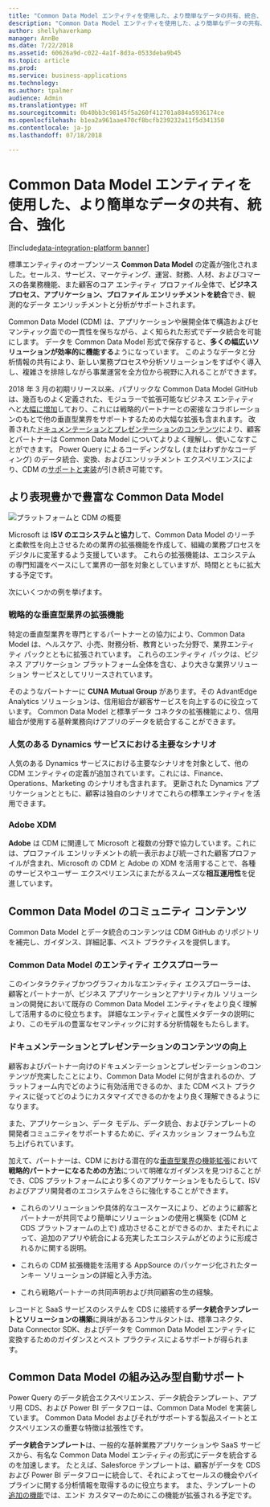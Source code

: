 ```yaml
---
title: "Common Data Model エンティティを使用した、より簡単なデータの共有、統合、強化"
description: "Common Data Model エンティティを使用した、より簡単なデータの共有、統合、強化"
author: shellyhaverkamp
manager: AnnBe
ms.date: 7/22/2018
ms.assetid: 60626a9d-c022-4a1f-8d3a-0533deba9b45
ms.topic: article
ms.prod: 
ms.service: business-applications
ms.technology: 
ms.author: tpalmer
audience: Admin
ms.translationtype: HT
ms.sourcegitcommit: 0b40bb3c98145f5a260f412701a884a5936174ce
ms.openlocfilehash: b1ea2a961aae470cf8bcfb239232a11f5d341350
ms.contentlocale: ja-jp
ms.lasthandoff: 07/18/2018

---
```

# <a name="easier-sharing-unification-and-enrichment-of-data-with-common-data-model-entities"></a>Common Data Model エンティティを使用した、より簡単なデータの共有、統合、強化

[!include[data-integration-platform banner](../includes/data-integration-platform.md)]




標準エンティティのオープンソース **Common Data Model** の定義が強化されました。セールス、サービス、マーケティング、運営、財務、人材、およびコマースの各業務機能、また顧客のコア エンティティ プロファイル全体で、**ビジネス プロセス、アプリケーション、プロファイル エンリッチメントを統合**でき、観測的なデータ エンリッチメントと分析がサポートされます。

Common Data Model (CDM) は、アプリケーションや展開全体で構造およびセマンティック面での一貫性を保ちながら、よく知られた形式でデータ統合を可能にします。 データを Common Data Model 形式で保存すると、**多くの幅広いソリューションが効率的に機能する**ようになっています。 このようなデータと分析情報の共有により、新しい業務プロセスや分析ソリューションをすばやく導入し、複雑さを排除しながら事業運営を全方位から視野に入れることができます。

2018 年 3 月の初期リリース以来、パブリックな Common Data Model GitHub は、幾百ものよく定義された、モジュラーで拡張可能なビジネス エンティティへと[大幅に増加](#a-more-expressive-richer-common-data-model)しており、これには戦略的パートナーとの密接なコラボレーションのもとで他の垂直型業界をサポートするための大幅な拡張も含まれます。 改善された[ドキュメンテーションとプレゼンテーションのコンテンツ](#common-data-model-and-data-integration-community-content)により、顧客とパートナーは Common Data Model についてよりよく理解し、使いこなすことができます。 Power Query によるコーディングなし (またはわずかなコーディング) のデータ統合、変換、およびエンリッチメント エクスペリエンスにより、CDM の[サポートと実装](#built-in-support-for-the-common-data-model)が引き続き可能です。

##  <a name="a-more-expressive-richer-common-data-model"></a>より表現豊かで豊富な Common Data Model

![プラットフォームと CDM の概要](media/a-more-expressive-richer-common-data-model-1.png "プラットフォームと CDM の概要")
<!-- picture -->

Microsoft は **ISV のエコシステムと協力**して、Common Data Model のリーチと柔軟性を向上させるための業界の拡張機能を作成して、組織の業務プロセスをデジタルに変革するよう支援しています。 これらの拡張機能は、エコシステムの専門知識をベースにして業界の一部を対象としていますが、時間とともに拡大する予定です。 

次にいくつかの例を挙げます。

<a name="industry"></a>
### <a name="industry-extensions-for-strategic-verticals"></a>戦略的な垂直型業界の拡張機能

特定の垂直型業界を専門とするパートナーとの協力により、Common Data Model は、ヘルスケア、小売、財務分析、教育といった分野で、業界エンティティ パックとともに拡張されています。 これらのエンティティ パックは、ビジネス アプリケーション プラットフォーム全体を含む、より大きな業界ソリューション サービスとしてリリースされています。

そのようなパートナーに **CUNA Mutual Group** があります。その AdvantEdge Analytics ソリューションは、信用組合が顧客サービスを向上するのに役立っています。 Common Data Model と標準データ コネクタの拡張機能により、信用組合が使用する基幹業務向けアプリのデータを統合することができます。 

<a name="dynamics"></a>
### <a name="key-scenarios-from-popular-dynamics-offerings"></a>人気のある Dynamics サービスにおける主要なシナリオ
人気のある Dynamics サービスにおける主要なシナリオを対象として、他の CDM エンティティの定義が追加されています。これには、Finance、Operations、Marketing のシナリオも含まれます。 更新された Dynamics アプリケーションとともに、顧客は独自のシナリオでこれらの標準エンティティを活用できます。 

### <a name="adobe-xdm"></a>Adobe XDM

**Adobe** は CDM に関連して Microsoft と複数の分野で協力しています。これには、プロファイル エンリッチメントの統一表示および統一された顧客プロファイルが含まれ、Microsoft の CDM と Adobe の XDM を活用することで、各種のサービスやユーザー エクスペリエンスにまたがるスムーズな**相互運用性**を促進しています。


##  <a name="common-data-model-community-content"></a>Common Data Model のコミュニティ コンテンツ

Common Data Model とデータ統合のコンテンツは CDM GitHub のリポジトリを補完し、ガイダンス、詳細記事、ベスト プラクティスを提供します。

<a name="explorer"></a>
### <a name="common-data-model-entity-explorer"></a>Common Data Model のエンティティ エクスプローラー

このインタラクティブかつグラフィカルなエンティティ エクスプローラーは、顧客とパートナーが、ビジネス アプリケーションとアナリティカル ソリューションの開発において既存の Common Data Model エンティティをより良く理解して活用するのに役立ちます。 詳細なエンティティと属性メタデータの説明により、このモデルの豊富なセマンティックに対する分析情報をもたらします。

<a name="docs"></a>
### <a name="improved-documentation-and-presentation-content"></a>ドキュメンテーションとプレゼンテーションのコンテンツの向上
顧客およびパートナー向けのドキュメンテーションとプレゼンテーションのコンテンツが充実したことにより、Common Data Model に何が含まれるのか、プラットフォーム内でどのように有効活用できるのか、また CDM ベスト プラクティスに従ってどのようにカスタマイズできるのかをより良く理解できるようになります。

また、アプリケーション、データ モデル、データ統合、およびテンプレートの開発者コミュニティをサポートするために、ディスカッション フォーラムも立ち上げられています。

加えて、パートナーは、CDM における潜在的な[垂直型業界の機能拡張](#industry-extensions-for-strategic-verticals)において**戦略的パートナーになるための方法**について明確なガイダンスを見つけることができ、CDS プラットフォームにより多くのアプリケーションをもたらして、ISV およびアプリ開発者のエコシステムをさらに強化することができます。 

-   これらのソリューションや具体的なユースケースにより、どのように顧客とパートナーが共同でより簡単にソリューションの使用と構築を (CDM と CDS プラットフォームの上で) 成功させることができるのか、またそれによって、追加のアプリや統合による充実したエコシステムがどのように形成されるかに関する説明。

-   これらの CDM 拡張機能を活用する AppSource のパッケージ化されたターンキー ソリューションの詳細と入手方法。

-   これら戦略パートナーの共同声明および共同顧客の生の経験。

レコードと SaaS サービスのシステムを CDS に接続する**データ統合テンプレートとソリューションの構築**に興味があるコンサルタントは、標準コネクタ、Data Connector SDK、およびデータを Common Data Model エンティティに変換するためのガイダンスとベスト プラクティスによるサポートが得られます。


##  <a name="built-in-automatic-support-for-the-common-data-model"></a>Common Data Model の組み込み型自動サポート 

Power Query のデータ統合エクスペリエンス、データ統合テンプレート、アプリ用 CDS、および Power BI データフローは、Common Data Model を実装しています。 Common Data Model およびそれがサポートする製品スイートとエクスペリエンスの重要な特徴は拡張性です。 

**データ統合テンプレート**は、一般的な基幹業務アプリケーションや SaaS サービスから、有名な Common Data Model エンティティの形式にデータを統合するのを加速します。 たとえば、Salesforce テンプレートは、顧客がデータを CDS および Power BI データフローに統合して、それによってセールスの機会やパイプラインに関する分析情報を取得するのに役立ちます。 また、テンプレートの[追加の機能](4-data-integration-admin.md#templates)では、エンド カスタマーのためにこの機能が拡張される予定です。


